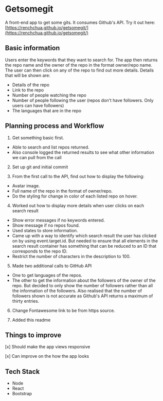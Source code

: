 # Getsomegit
A front-end app to get some gits. It consumes Github's API. Try it out here: [https://renchchua.github.io/getsomegit/](https://renchchua.github.io/getsomegit/)

## Basic information
Users enter the keywords that they want to search for. The app then returns the repo name and the owner of the repo in the format owner/repo name. The user can then click on any of the repo to find out more details. Details that will be shown are:

* Details of the repo
* Link to the repo
* Number of people watching the repo
* Number of people following the user (repos don't have followers. Only users can have followers)
* The languages that are in the repo

## Planning process and Workflow

1. Get something basic first.
  * Able to search and list repos returned.
  * Also console logged the returned results to see what other information we can pull from the call

2. Set up git and initial commit

3. From the first call to the API, find out how to display the following:
  * Avatar image.
  * Full name of the repo in the format of owner/repo.
  * Do the styling for change in color of each listed repo on hover.

4. Worked out how to display more details when user clicks on each search result
  * Show error messages if no keywords entered.
  * Show message if no repos found.
  * Used states to store information.
  * Came up with a way to identify which search result the user has clicked on by using event.target.id. But needed to ensure that all elements in the search result container has something that can be reduced to an ID that corresponds to the repo ID.
  * Restrict the number of characters in the description to 100.

5. Made two additional calls to GitHub API
  * One to get languages of the repos.
  * The other to get the information about the followers of the owner of the repo. But decided to only show the number of followers rather than all the information of the followers. Also realised that the number of followers shown is not accurate as Github's API returns a maximum of thirty entries.

6. Change Fontawesome link to be from https source.

7. Added this readme

## Things to improve

[x] Should make the app views responsive

[x] Can improve on the how the app looks

## Tech Stack
* Node
* React
* Bootstrap
